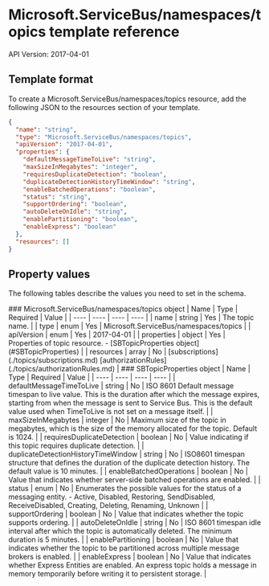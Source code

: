 # Microsoft.ServiceBus/namespaces/topics template reference
API Version: 2017-04-01
## Template format

To create a Microsoft.ServiceBus/namespaces/topics resource, add the following JSON to the resources section of your template.

```json
{
  "name": "string",
  "type": "Microsoft.ServiceBus/namespaces/topics",
  "apiVersion": "2017-04-01",
  "properties": {
    "defaultMessageTimeToLive": "string",
    "maxSizeInMegabytes": "integer",
    "requiresDuplicateDetection": "boolean",
    "duplicateDetectionHistoryTimeWindow": "string",
    "enableBatchedOperations": "boolean",
    "status": "string",
    "supportOrdering": "boolean",
    "autoDeleteOnIdle": "string",
    "enablePartitioning": "boolean",
    "enableExpress": "boolean"
  },
  "resources": []
}
```
## Property values

The following tables describe the values you need to set in the schema.

<a id="Microsoft.ServiceBus/namespaces/topics" />
### Microsoft.ServiceBus/namespaces/topics object
|  Name | Type | Required | Value |
|  ---- | ---- | ---- | ---- |
|  name | string | Yes | The topic name. |
|  type | enum | Yes | Microsoft.ServiceBus/namespaces/topics |
|  apiVersion | enum | Yes | 2017-04-01 |
|  properties | object | Yes | Properties of topic resource. - [SBTopicProperties object](#SBTopicProperties) |
|  resources | array | No | [subscriptions](./topics/subscriptions.md) [authorizationRules](./topics/authorizationRules.md) |


<a id="SBTopicProperties" />
### SBTopicProperties object
|  Name | Type | Required | Value |
|  ---- | ---- | ---- | ---- |
|  defaultMessageTimeToLive | string | No | ISO 8601 Default message timespan to live value. This is the duration after which the message expires, starting from when the message is sent to Service Bus. This is the default value used when TimeToLive is not set on a message itself. |
|  maxSizeInMegabytes | integer | No | Maximum size of the topic in megabytes, which is the size of the memory allocated for the topic. Default is 1024. |
|  requiresDuplicateDetection | boolean | No | Value indicating if this topic requires duplicate detection. |
|  duplicateDetectionHistoryTimeWindow | string | No | ISO8601 timespan structure that defines the duration of the duplicate detection history. The default value is 10 minutes. |
|  enableBatchedOperations | boolean | No | Value that indicates whether server-side batched operations are enabled. |
|  status | enum | No | Enumerates the possible values for the status of a messaging entity. - Active, Disabled, Restoring, SendDisabled, ReceiveDisabled, Creating, Deleting, Renaming, Unknown |
|  supportOrdering | boolean | No | Value that indicates whether the topic supports ordering. |
|  autoDeleteOnIdle | string | No | ISO 8601 timespan idle interval after which the topic is automatically deleted. The minimum duration is 5 minutes. |
|  enablePartitioning | boolean | No | Value that indicates whether the topic to be partitioned across multiple message brokers is enabled. |
|  enableExpress | boolean | No | Value that indicates whether Express Entities are enabled. An express topic holds a message in memory temporarily before writing it to persistent storage. |

